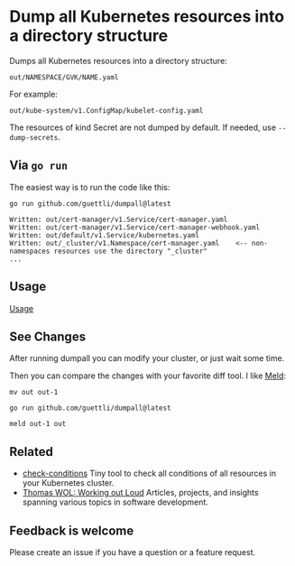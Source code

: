 # Dump all Kubernetes resources into a directory structure

Dumps all Kubernetes resources into a directory structure:

```text
out/NAMESPACE/GVK/NAME.yaml
```

For example:

```text
out/kube-system/v1.ConfigMap/kubelet-config.yaml
```

The resources of kind Secret are not dumped by default. If needed, use `--dump-secrets`.

## Via `go run`

The easiest way is to run the code like this:

```terminal
go run github.com/guettli/dumpall@latest

Written: out/cert-manager/v1.Service/cert-manager.yaml
Written: out/cert-manager/v1.Service/cert-manager-webhook.yaml
Written: out/default/v1.Service/kubernetes.yaml
Written: out/_cluster/v1.Namespace/cert-manager.yaml    <-- non-namespaces resources use the directory "_cluster"
...
```

## Usage

[Usage](https://github.com/guettli/dumpall/blob/main/usage.md)

## See Changes

After running dumpall you can modify your cluster, or just wait some time.

Then you can compare the changes with your favorite diff tool. I like [Meld](https://meldmerge.org/):

```terminal
mv out out-1

go run github.com/guettli/dumpall@latest

meld out-1 out
```

## Related

* [check-conditions](https://github.com/guettli/check-conditions) Tiny tool to check all conditions of all resources in your Kubernetes cluster.
* [Thomas WOL: Working out Loud](https://github.com/guettli/wol) Articles, projects, and insights spanning various topics in software development.

## Feedback is welcome

Please create an issue if you have a question or a feature request.
